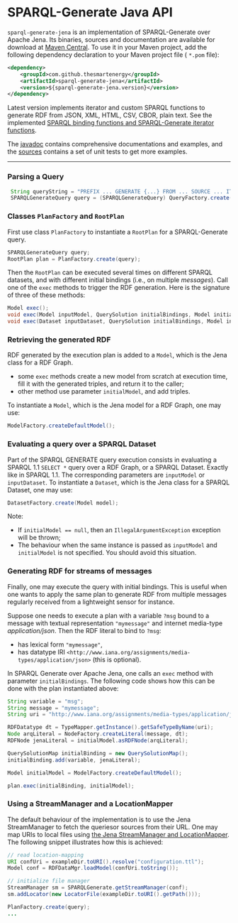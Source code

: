 # SPARQL-Generate Java API

`sparql-generate-jena` is an implementation of SPARQL-Generate over Apache Jena. Its binaries, sources and documentation are available for download at [Maven Central](http://search.maven.org/#search%7Cga%7C1%7Csparql-generate-jena%22). To use it in your Maven project, add the following dependency declaration to your Maven project file ( `*.pom` file):
 
```xml
<dependency>
    <groupId>com.github.thesmartenergy</groupId>
    <artifactId>sparql-generate-jena</artifactId>
    <version>${sparql-generate-jena.version}</version>
</dependency>
```

Latest version implements iterator and custom SPARQL functions to generate RDF from JSON, XML, HTML, CSV, CBOR, plain text. See the implemented [SPARQL binding functions and SPARQL-Generate iterator functions](functions.html). 

The [javadoc](http://w3id.org/sparql-generate/apidocs/index.html) contains comprehensive documentations and examples, and the [sources](http://search.maven.org/#search%7Cga%7C1%7Csparql-generate-jena) contains a set of unit tests to get more examples. 

---

### Parsing a Query

```java
 String queryString = "PREFIX ... GENERATE {...} FROM ... SOURCE ... ITERATOR ... WHERE {...}";
 SPARQLGenerateQuery query = (SPARQLGenerateQuery) QueryFactory.create(queryString, SPARQLGenerate.SYNTAX);
```

### Classes `PlanFactory` and `RootPlan`

First use class `PlanFactory` to instantiate a `RootPlan` for a SPARQL-Generate query.

```java
SPARQLGenerateQuery query;
RootPlan plan = PlanFactory.create(query);
```

Then the `RootPlan` can be executed several times on different SPARQL datasets, and with different initial bindings (i.e., on multiple _messages_). Call one of the `exec` methods to trigger the RDF generation. Here is the signature of three of these methods:

```java
Model exec();
void exec(Model inputModel, QuerySolution initialBindings, Model initialModel);
void exec(Dataset inputDataset, QuerySolution initialBindings, Model initialModel);
```

### Retrieving the generated RDF

RDF generated by the execution plan is added to a `Model`, which is the Jena class for a RDF Graph.

- some `exec` methods create a new model from scratch at execution time, fill it with the generated triples, and return it to the caller;
- other method use parameter `initialModel`, and add triples. 

To instantiate a `Model`, which is the Jena model for a RDF Graph, one may use:

```java
ModelFactory.createDefaultModel();
```


### Evaluating a query over a SPARQL Dataset

Part of the SPARQL GENERATE query execution consists in evaluating a SPARQL 1.1 `SELECT *` query over a RDF Graph, or a SPARQL Dataset. Exactly like in SPARQL 1.1. The corresponding parameters are `inputModel` or `inputDataset`. To instantiate a `Dataset`, which is the Jena class for a SPARQL Dataset, one may use:

```java
DatasetFactory.create(Model model);
```

Note:

- If `initialModel == null`, then an `IllegalArgumentException` exception will be thrown;
- The behaviour when the same instance is passed as `inputModel` and `initialModel` is not specified. You should avoid this situation.


### Generating RDF for streams of messages

Finally, one may execute the query with initial bindings. This is useful when one wants to apply the same plan to generate RDF from multiple messages regularly received from a lightweight sensor for instance. 

Suppose one needs to execute a plan with a variable `?msg` bound to a message with textual representation `"mymessage"` and internet media-type _application/json_. Then the RDF literal to bind to `?msg`:

- has lexical form `"mymessage"`,
- has datatype IRI `<http://www.iana.org/assignments/media-types/application/json>` (this is optional).

In SPARQL Generate over Apache Jena, one calls an `exec` method with parameter `initialBindings`. The following code shows how this can be done with the plan instantiated above:

```java
String variable = "msg";
String message = "mymessage";
String uri = "http://www.iana.org/assignments/media-types/application/json";

RDFDatatype dt = TypeMapper.getInstance().getSafeTypeByName(uri);
Node arqLiteral = NodeFactory.createLiteral(message, dt);
RDFNode jenaLiteral = initialModel.asRDFNode(arqLiteral);

QuerySolutionMap initialBinding = new QuerySolutionMap();
initialBinding.add(variable, jenaLiteral);

Model initialModel = ModelFactory.createDefaultModel();

plan.exec(initialBinding, initialModel);
```


### Using a StreamManager and a LocationMapper

The default behaviour of the implementation is to use the Jena StreamManager to fetch the queriesor sources from their URL. One may map URIs to local files using [the Jena StreamManager and LocationMapper](http://jena.apache.org/documentation/io/rdf-input.html#streammanager-and-locationmapper). The following snippet illustrates how this is achieved:

```java
// read location-mapping
URI confUri = exampleDir.toURI().resolve("configuration.ttl");
Model conf = RDFDataMgr.loadModel(confUri.toString());

// initialize file manager
StreamManager sm = SPARQLGenerate.getStreamManager(conf);
sm.addLocator(new LocatorFile(exampleDir.toURI().getPath()));

PlanFactory.create(query);
...

```

